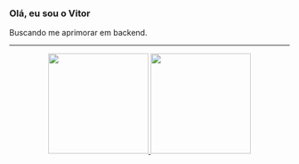 ### Olá, eu sou o Vitor

<p align="left">
  Buscando me aprimorar em backend.
</p>

---

<div align="center">
  <a href="https://github.com/vitorugo1">
  <img height="180em" src="https://github-readme-stats.vercel.app/api?username=vitorugo1&show_icons=true&theme=dracula&include_all_commits=true&count_private=true"/>
  <img height="180em" src="https://github-readme-stats.vercel.app/api/top-langs/?username=vitorugo1&layout=compact&langs_count=7&theme=dracula"/>
</div>
